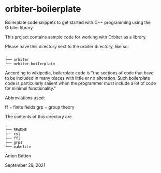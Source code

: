 # orbiter-boilerplate
Boilerplate code snippets to get started with C++ programming using the Orbiter library.

This project contains sample code for working with Orbiter as a library. 

Please have this directory next to the orbiter directory, like so:


    .
    ├── orbiter
    └── orbiter-boilerplate


According to wikipedia, boilerplate code is "the sections of code that have to be included in many places with little or no alteration. Such boilerplate code is particularly salient when the programmer must include a lot of code for minimal functionality."


Abbreviations used: 

ff = finite fields
grp = group theory


The contents of this directory are

    .
    ├── README
    ├── cs1
    ├── ff1
    ├── grp1
    └── makefile


Anton Betten

September 26, 2021

